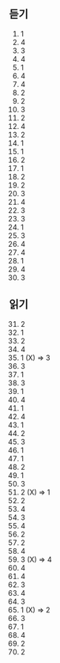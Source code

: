 ## 듣기
1. 1
2. 4
3. 3
4. 4
5. 1
6. 4
7. 4
8. 2
9. 2
10. 3
11. 2
12. 4
13. 2
14. 1
15. 1
16. 2
17. 1
18. 2
19. 2
20. 3
21. 4
22. 3
23. 3
24. 1
25. 3
26. 4
27. 4
28. 1
29. 4
30. 3
## 읽기
31. 2
32. 1
33. 2
34. 4
35. 1 (X) => 3
36. 3
37. 1
38. 3
39. 1
40. 4
41. 1
42. 4
43. 1
44. 2
45. 3
46. 1
47. 1
48. 2
49. 1
50. 3
51. 2 (X) => 1
52. 2
53. 4
54. 3
55. 4
56. 2
57. 2
58. 4
59. 3 (X) => 4
60. 4
61. 4
62. 3
63. 4
64. 3
65. 1 (X) => 2
66. 3
67. 1
68. 4
69. 2
70. 2